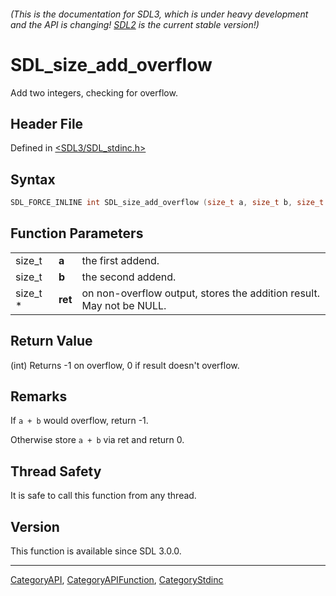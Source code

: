 ###### (This is the documentation for SDL3, which is under heavy development and the API is changing! [SDL2](https://wiki.libsdl.org/SDL2/) is the current stable version!)
# SDL_size_add_overflow

Add two integers, checking for overflow.

## Header File

Defined in [<SDL3/SDL_stdinc.h>](https://github.com/libsdl-org/SDL/blob/main/include/SDL3/SDL_stdinc.h)

## Syntax

```c
SDL_FORCE_INLINE int SDL_size_add_overflow (size_t a, size_t b, size_t *ret);
```

## Function Parameters

|          |         |                                                                      |
| -------- | ------- | -------------------------------------------------------------------- |
| size_t   | **a**   | the first addend.                                                    |
| size_t   | **b**   | the second addend.                                                   |
| size_t * | **ret** | on non-overflow output, stores the addition result. May not be NULL. |

## Return Value

(int) Returns -1 on overflow, 0 if result doesn't overflow.

## Remarks

If `a + b` would overflow, return -1.

Otherwise store `a + b` via ret and return 0.

## Thread Safety

It is safe to call this function from any thread.

## Version

This function is available since SDL 3.0.0.

----
[CategoryAPI](CategoryAPI), [CategoryAPIFunction](CategoryAPIFunction), [CategoryStdinc](CategoryStdinc)

